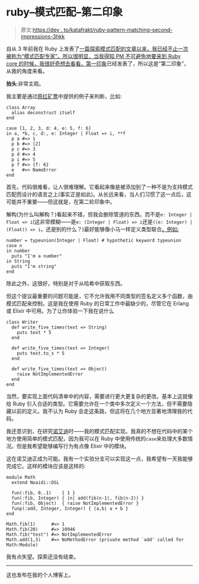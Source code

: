 # ruby–模式匹配–第二印象

> 原文:[https://dev . to/katafrakt/ruby-pattern-matching-second-impressions-3hkk](https://dev.to/katafrakt/ruby-pattern-matching-second-impressions-3hkk)

自从 3 年前我在 Ruby 上发表了[一篇探索模式匹配的文章以来，我已经不止一次被称为“模式匹配专家”。所以很明显，当我得知 PM 不可避免地要来到 Ruby core 的时候，我很好奇想去看看。](http://katafrakt.me/2016/02/13/quest-for-pattern-matching-in-ruby/)[第一印象](https://medium.com/@baweaver/ruby-2-7-pattern-matching-first-impressions-cdb93c6246e6)已经发表了，所以这是“第二印象”，从我的角度来看。

**抬头**:非常主观。

我主要是通过[原红矿票](https://bugs.ruby-lang.org/issues/14912)中提供的例子来判断，比如:

```
class Array
  alias deconstruct itself
end

case [1, 2, 3, d: 4, e: 5, f: 6]
in a, *b, c, d:, e: Integer | Float => i, **f
  p a #=> 1
  p b #=> [2]
  p c #=> 3
  p d #=> 4
  p i #=> 5
  p f #=> {f: 6}
  e   #=> NameError
end 
```

首先，代码很难看，让人很难理解。它看起来像是被添加到了一种不是为支持模式匹配而设计的语言之上(事实正是如此)。从长远来看，当人们习惯了这一点后，这可能并不重要——但这就是，在第二轮印象中。

解构(为什么叫解构？)看起来不错，但我会删除管道的东西。而不是`e: Integer | Float => i`(这非常模糊——是`e: (Integer | Float) => i`还是`((e: Integer) | (Float)) => i`，还是别的什么？)最好能够像小马一样定义类型联合[。例如:](https://tutorial.ponylang.io/types/type-expressions.html) 

```
number = typeunion(Integer | Float) # hypothetic keyword typeunion
case n
in number
  puts "I'm a number"
in String
  puts "I'm string"
end 
```

除此之外，这很好，特别是对于从哈希中获取东西。

但这个提议最重要的问题可能是，它不允许我用不同类型的签名定义多个函数，由模式匹配来控制。这是我在使用 Ruby 的日常工作中最缺少的，尽管它在 Erlang 或 Elixir 中可用。为了让你体验一下我在说什么

```
class Writer
  def write_five_times(text => String)
    puts text * 5
  end

  def write_five_times(text => Integer)
    puts text.to_s * 5
  end

  def write_five_times(text => Object)
    raise NotImplementedError
  end
end 
```

当然，要实现上面代码清单中的内容，需要进行更大更复杂的更改。基本上这就像给 Ruby 引入合适的类型。它需要允许在一个类中多次定义一个方法，但不需要隐藏以前的定义。我不认为 Ruby 会走这条路，但这将在几个地方显著地清理我的代码。

我还意识到，在研究[诺艾迪](https://github.com/katafrakt/noaidi)时——我的模式匹配实现。我真的不想在代码中的某个地方使用简单的模式匹配，因为我可以在 Ruby 中使用传统的`case`来处理大多数情况。但是我希望能够编写行为有点像 Elixir 中的模块。

这在诺艾迪正成为可能。我有一个实验分支可以实现这一点，我希望有一天我能够完成它。这样的模块应该是这样的:

```
module Math
  extend Noaidi::DSL

  fun(:fib, 0..1)    { 1 }
  fun(:fib, Integer) { |n| add(fib(n-1), fib(n-2)) }
  fun(:fib, Object)  { raise NotImplementedError }
  funp(:add, Integer, Integer) { |a,b| a + b }
end

Math.fib(1)      #=> 1
Math.fib(20)     #=> 10946
Math.fib("test") #=> NotImplementedError
Math.add(1,3)    #=> NoMethodError (private method `add' called for Math:Module) 
```

我有点失望。探索还没有结束。

* * *

这也发布在我的个人博客上。
